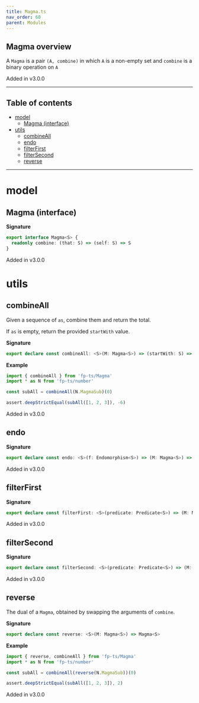 ```yaml
---
title: Magma.ts
nav_order: 60
parent: Modules
---
```


## Magma overview

A `Magma` is a pair `(A, combine)` in which `A` is a non-empty set and `combine` is a binary operation on `A`

Added in v3.0.0

---

<h2 class="text-delta">Table of contents</h2>

- [model](#model)
  - [Magma (interface)](#magma-interface)
- [utils](#utils)
  - [combineAll](#combineall)
  - [endo](#endo)
  - [filterFirst](#filterfirst)
  - [filterSecond](#filtersecond)
  - [reverse](#reverse)

---

# model

## Magma (interface)

**Signature**

```ts
export interface Magma<S> {
  readonly combine: (that: S) => (self: S) => S
}
```

Added in v3.0.0

# utils

## combineAll

Given a sequence of `as`, combine them and return the total.

If `as` is empty, return the provided `startWith` value.

**Signature**

```ts
export declare const combineAll: <S>(M: Magma<S>) => (startWith: S) => (elements: readonly S[]) => S
```

**Example**

```ts
import { combineAll } from 'fp-ts/Magma'
import * as N from 'fp-ts/number'

const subAll = combineAll(N.MagmaSub)(0)

assert.deepStrictEqual(subAll([1, 2, 3]), -6)
```

Added in v3.0.0

## endo

**Signature**

```ts
export declare const endo: <S>(f: Endomorphism<S>) => (M: Magma<S>) => Magma<S>
```

Added in v3.0.0

## filterFirst

**Signature**

```ts
export declare const filterFirst: <S>(predicate: Predicate<S>) => (M: Magma<S>) => Magma<S>
```

Added in v3.0.0

## filterSecond

**Signature**

```ts
export declare const filterSecond: <S>(predicate: Predicate<S>) => (M: Magma<S>) => Magma<S>
```

Added in v3.0.0

## reverse

The dual of a `Magma`, obtained by swapping the arguments of `combine`.

**Signature**

```ts
export declare const reverse: <S>(M: Magma<S>) => Magma<S>
```

**Example**

```ts
import { reverse, combineAll } from 'fp-ts/Magma'
import * as N from 'fp-ts/number'

const subAll = combineAll(reverse(N.MagmaSub))(0)

assert.deepStrictEqual(subAll([1, 2, 3]), 2)
```

Added in v3.0.0
